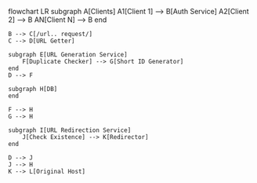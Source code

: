 flowchart LR
    subgraph A[Clients]
        A1[Client 1] --> B[Auth Service]
        A2[Client 2] --> B
        AN[Client N] --> B
    end

    B --> C[/url.. request/]
    C --> D[URL Getter]

    subgraph E[URL Generation Service]
        F[Duplicate Checker] --> G[Short ID Generator]
    end
    D --> F

    subgraph H[DB]
    end

    F --> H
    G --> H

    subgraph I[URL Redirection Service]
        J[Check Existence] --> K[Redirector]
    end

    D --> J
    J --> H
    K --> L[Original Host]
